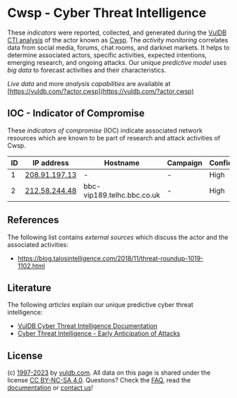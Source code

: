 # Cwsp - Cyber Threat Intelligence

These _indicators_ were reported, collected, and generated during the [VulDB CTI analysis](https://vuldb.com/?kb.cti) of the actor known as [Cwsp](https://vuldb.com/?actor.cwsp). The _activity monitoring_ correlates data from social media, forums, chat rooms, and darknet markets. It helps to determine associated actors, specific activities, expected intentions, emerging research, and ongoing attacks. Our unique _predictive model_ uses _big data_ to forecast activities and their characteristics.

_Live data_ and more _analysis capabilities_ are available at [https://vuldb.com/?actor.cwsp](https://vuldb.com/?actor.cwsp)

## IOC - Indicator of Compromise

These _indicators of compromise_ (IOC) indicate associated network resources which are known to be part of research and attack activities of Cwsp.

ID | IP address | Hostname | Campaign | Confidence
-- | ---------- | -------- | -------- | ----------
1 | [208.91.197.13](https://vuldb.com/?ip.208.91.197.13) | - | - | High
2 | [212.58.244.48](https://vuldb.com/?ip.212.58.244.48) | bbc-vip189.telhc.bbc.co.uk | - | High

## References

The following list contains _external sources_ which discuss the actor and the associated activities:

* https://blog.talosintelligence.com/2018/11/threat-roundup-1019-1102.html

## Literature

The following _articles_ explain our unique predictive cyber threat intelligence:

* [VulDB Cyber Threat Intelligence Documentation](https://vuldb.com/?kb.cti)
* [Cyber Threat Intelligence - Early Anticipation of Attacks](https://www.scip.ch/en/?labs.20201022)

## License

(c) [1997-2023](https://vuldb.com/?kb.changelog) by [vuldb.com](https://vuldb.com/?kb.about). All data on this page is shared under the license [CC BY-NC-SA 4.0](https://creativecommons.org/licenses/by-nc-sa/4.0/). Questions? Check the [FAQ](https://vuldb.com/?kb.faq), read the [documentation](https://vuldb.com/?kb) or [contact us](https://vuldb.com/?contact)!
